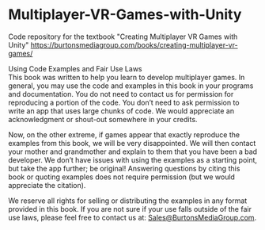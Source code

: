 # Multiplayer-VR-Games-with-Unity
Code repository for the textbook "Creating Multiplayer VR Games with Unity"
https://burtonsmediagroup.com/books/creating-multiplayer-vr-games/

Using Code Examples and Fair Use Laws<br>
This book was written to help you learn to develop multiplayer games.  In general, you may use the code and examples in this book in your programs and documentation.  You do not need to contact us for permission for reproducing a portion of the code.  You don’t need to ask permission to write an app that uses large chunks of code.  We would appreciate an acknowledgment or shout-out somewhere in your credits.


Now, on the other extreme, if games appear that exactly reproduce the examples from this book, we will be very disappointed. We will then contact your mother and grandmother and explain to them that you have been a bad developer.  We don’t have issues with using the examples as a starting point, but take the app further; be original!   Answering questions by citing this book or quoting examples does not require permission (but we would appreciate the citation).


We reserve all rights for selling or distributing the examples in any format provided in this book.  If you are not sure if your use falls outside of the fair use laws, please feel free to contact us at: Sales@BurtonsMediaGroup.com.
